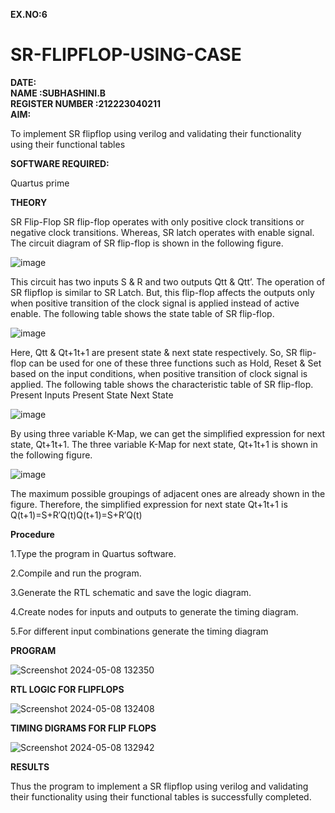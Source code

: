**EX.NO:6**  
# SR-FLIPFLOP-USING-CASE  
**DATE:**  
**NAME :SUBHASHINI.B**  
**REGISTER NUMBER :212223040211**  
**AIM:**

To implement  SR flipflop using verilog and validating their functionality using their functional tables

**SOFTWARE REQUIRED:**

Quartus prime

**THEORY**

SR Flip-Flop SR flip-flop operates with only positive clock transitions or negative clock transitions. Whereas, SR latch operates with enable signal. The circuit diagram of SR flip-flop is shown in the following figure.

![image](https://github.com/naavaneetha/SR-FLIPFLOP-USING-CASE/assets/154305477/0f710028-ad52-4d3e-9276-8714cf023a25)

 
This circuit has two inputs S & R and two outputs Qtt & Qtt’. The operation of SR flipflop is similar to SR Latch. But, this flip-flop affects the outputs only when positive transition of the clock signal is applied instead of active enable. The following table shows the state table of SR flip-flop.

![image](https://github.com/naavaneetha/SR-FLIPFLOP-USING-CASE/assets/154305477/dabfc4f4-87e3-4cbc-9472-f89ee1b5ed30)

 
Here, Qtt & Qt+1t+1 are present state & next state respectively. So, SR flip-flop can be used for one of these three functions such as Hold, Reset & Set based on the input conditions, when positive transition of clock signal is applied. The following table shows the characteristic table of SR flip-flop. Present Inputs Present State Next State

![image](https://github.com/naavaneetha/SR-FLIPFLOP-USING-CASE/assets/154305477/dd90d16c-aec5-4290-a586-e2346b1e9eb5)

 
By using three variable K-Map, we can get the simplified expression for next state, Qt+1t+1. The three variable K-Map for next state, Qt+1t+1 is shown in the following figure.

![image](https://github.com/naavaneetha/SR-FLIPFLOP-USING-CASE/assets/154305477/473efad6-d70b-4ca7-aeb7-898bbfca319f)

 
The maximum possible groupings of adjacent ones are already shown in the figure. Therefore, the simplified expression for next state Qt+1t+1 is Q(t+1)=S+R′Q(t)Q(t+1)=S+R′Q(t)

**Procedure**

1.Type the program in Quartus software.

2.Compile and run the program.

3.Generate the RTL schematic and save the logic diagram.

4.Create nodes for inputs and outputs to generate the timing diagram.

5.For different input combinations generate the timing diagram


**PROGRAM**

![Screenshot 2024-05-08 132350](https://github.com/subha-shinibalasubramanian/SR-FLIPFLOP-USING-CASE/assets/164154478/78bf3f72-3fab-44a4-80d0-2636e22f58f0)


**RTL LOGIC FOR FLIPFLOPS**

![Screenshot 2024-05-08 132408](https://github.com/subha-shinibalasubramanian/SR-FLIPFLOP-USING-CASE/assets/164154478/5297c483-11dc-4ff4-8bb3-f2a818811486)


**TIMING DIGRAMS FOR FLIP FLOPS**

![Screenshot 2024-05-08 132942](https://github.com/subha-shinibalasubramanian/SR-FLIPFLOP-USING-CASE/assets/164154478/8dd16108-90e3-4a2a-91d4-f882f0045ced)


**RESULTS**

Thus the program to implement a SR flipflop using verilog and validating their functionality using their functional tables is successfully completed.


